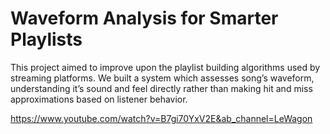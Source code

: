 # Waveform Analysis for Smarter Playlists

This project aimed to improve upon the playlist building algorithms used by streaming platforms. We built a system which assesses song’s waveform, understanding it’s sound and feel directly rather than making hit and miss approximations based on listener behavior.

https://www.youtube.com/watch?v=B7gi70YxV2E&ab_channel=LeWagon
